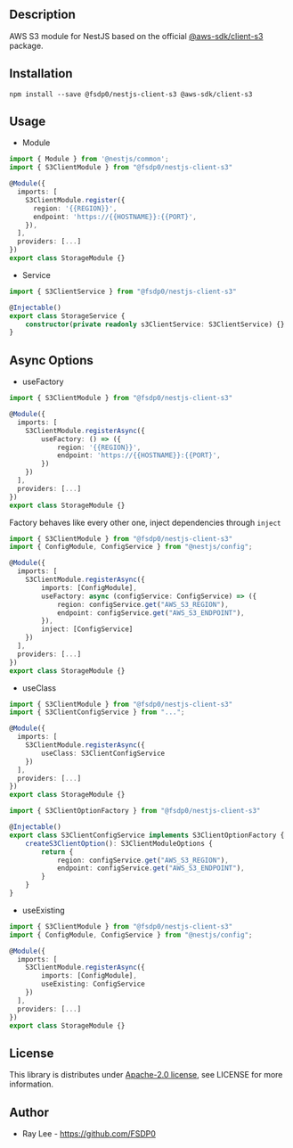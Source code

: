 ## Description
AWS S3 module for NestJS based on the official [@aws-sdk/client-s3](https://www.npmjs.com/package/@aws-sdk/client-s3) package.

## Installation
```
npm install --save @fsdp0/nestjs-client-s3 @aws-sdk/client-s3
```

## Usage
 * Module
```ts
import { Module } from '@nestjs/common';
import { S3ClientModule } from "@fsdp0/nestjs-client-s3"

@Module({
  imports: [
    S3ClientModule.register({
      region: '{{REGION}}',
      endpoint: 'https://{{HOSTNAME}}:{{PORT}',
    }),
  ],
  providers: [...]
})
export class StorageModule {}
```

 * Service
```ts
import { S3ClientService } from "@fsdp0/nestjs-client-s3"

@Injectable()
export class StorageService {
    constructor(private readonly s3ClientService: S3ClientService) {}
}
```

## Async Options
 * useFactory
```ts
import { S3ClientModule } from "@fsdp0/nestjs-client-s3"

@Module({
  imports: [
    S3ClientModule.registerAsync({
        useFactory: () => ({
            region: '{{REGION}}',
            endpoint: 'https://{{HOSTNAME}}:{{PORT}',
        })
    })
  ],
  providers: [...]
})
export class StorageModule {}
```
Factory behaves like every other one, inject dependencies through `inject`
```ts
import { S3ClientModule } from "@fsdp0/nestjs-client-s3"
import { ConfigModule, ConfigService } from "@nestjs/config";

@Module({
  imports: [
    S3ClientModule.registerAsync({
        imports: [ConfigModule],
        useFactory: async (configService: ConfigService) => ({
            region: configService.get("AWS_S3_REGION"),
            endpoint: configService.get("AWS_S3_ENDPOINT"),
        }),
        inject: [ConfigService]
    })
  ],
  providers: [...]
})
export class StorageModule {}
```

 * useClass
```ts
import { S3ClientModule } from "@fsdp0/nestjs-client-s3"
import { S3ClientConfigService } from "...";

@Module({
  imports: [
    S3ClientModule.registerAsync({
        useClass: S3ClientConfigService
    })
  ],
  providers: [...]
})
export class StorageModule {}
```
```ts
import { S3ClientOptionFactory } from "@fsdp0/nestjs-client-s3"

@Injectable()
export class S3ClientConfigService implements S3ClientOptionFactory {
    createS3ClientOption(): S3ClientModuleOptions {
        return {
            region: configService.get("AWS_S3_REGION"),
            endpoint: configService.get("AWS_S3_ENDPOINT"),
        }
    }
}
```
 * useExisting
```ts
import { S3ClientModule } from "@fsdp0/nestjs-client-s3"
import { ConfigModule, ConfigService } from "@nestjs/config";

@Module({
  imports: [
    S3ClientModule.registerAsync({
        imports: [ConfigModule],
        useExisting: ConfigService
    })
  ],
  providers: [...]
})
export class StorageModule {}
```

## License
This library is distributes under [Apache-2.0 license](http://www.apache.org/licenses/LICENSE-2.0), see LICENSE for more information.

## Author
 * Ray Lee - https://github.com/FSDP0